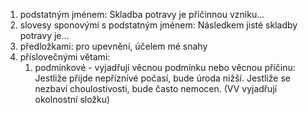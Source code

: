 1. podstatným  jménem: Skladba potravy je příčinnou vzniku...
2. slovesy sponovými s podstatným jménem: Následkem jisté skladby potravy je...
3. předložkami: pro upevnění, účelem mé snahy
4. příslovečnými větami:
	1. podmínkové - vyjadřují věcnou podmínku nebo věcnou příčinu: Jestliže přijde nepříznívé počasí, bude úroda nižší. Jestliže se nezbaví choulostivosti, bude často nemocen. (VV vyjadřují okolnostní složku)